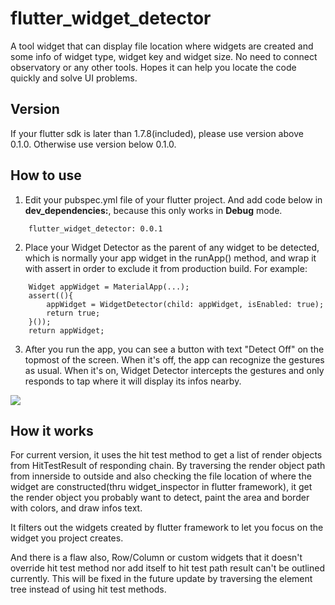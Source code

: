 # flutter_widget_detector

A tool widget that can display file location where widgets are created and some info of widget type, widget key and widget size. No need to connect observatory or any other tools. Hopes it can help you locate the code quickly and solve UI problems.

## Version

If your flutter sdk is later than 1.7.8(included), please use version above 0.1.0. Otherwise  use version below 0.1.0. 

## How to use

1. Edit your pubspec.yml file of your flutter project. And add code below in <b>dev_dependencies:</b>, because this only works in <b>Debug</b> mode.
```
    flutter_widget_detector: 0.0.1
```

2. Place your Widget Detector as the parent of any widget to be detected, which is normally your app widget in the runApp() method, and wrap it with assert in order to exclude it from production build. For example:

```
    Widget appWidget = MaterialApp(...);
    assert((){
        appWidget = WidgetDetector(child: appWidget, isEnabled: true);
        return true;
    }());
    return appWidget;
```

3. After you run the app, you can see a button with text "Detect Off" on the topmost of the screen. When it's off, the app can recognize the gestures as usual. When it's on, Widget Detector intercepts the gestures and only responds to tap where it will display its infos nearby.

![](http://chuantu.xyz/t6/703/1575198002x3703728804.png)

## How it works

For current version, it uses the hit test method to get a list of render objects from HitTestResult of responding chain. By traversing the render object path from innerside to outside and also checking the file location of where the widget are constructed(thru widget_inspector in flutter framework), it get the render object you probably want to detect, paint the area and border with colors, and draw infos text.

It filters out the widgets created by flutter framework to let you focus on the widget you project creates. 

And there is a flaw also, Row/Column or custom widgets that it doesn't override hit test method nor add itself to hit test path result can't be outlined currently. This will be fixed in the future update by traversing the element tree instead of using hit test methods.

